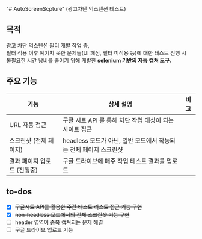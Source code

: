 "# AutoScreenScpture" (광고차단 익스텐션 테스트)

## 목적
광고 차단 익스텐션 필터 개발 작업 중,<br>
필터 적용 이후 예기치 못한 문제들(UI 깨짐, 필터 미적용 등)에 대한 테스트 진행 시<br>
불필요한 시간 낭비를 줄이기 위해 개발한 **selenium 기반의 자동 캡쳐 도구.**<br>


## 주요 기능
| 기능 | 상세 설명 | 비고 |
| ----- | ----- | ----- |
| URL 자동 접근 | 구글 시트 API 를 통해 차단 작업 대상이 되는 사이트 접근 | |
| 스크린샷 (전체 페이지) | headless 모드가 아닌, 일반 모드에서 작동되는 전체 페이지 스크린샷 | |
| 결과 페이지 업로드 (진행중) | 구글 드라이브에 매주 작업 테스트 결과를 업로드 | |


## to-dos
- [X] ~~구글시트 API를 활용한 주간 테스트 리스트 접근 기능 구현~~
- [X] ~~non-headless 모드에서의 전체 스크린샷 기능 구현~~
- [ ] header 영역이 중복 캡쳐되는 문제 해결
- [ ] 구글 드라이브 업로드 기능